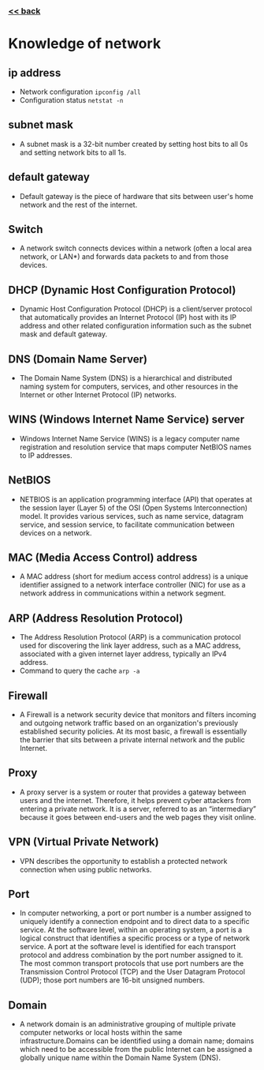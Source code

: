 ###  [<< back](./index.md)
# Knowledge of network
## ip address
- Network configuration ```ipconfig /all```
- Configuration status ```netstat -n```
## subnet mask
- A subnet mask is a 32-bit number created by setting host bits to all 0s and setting network bits to all 1s.
## default gateway
- Default gateway is the piece of hardware that sits between user's home network and the rest of the internet.
## Switch
- A network switch connects devices within a network (often a local area network, or LAN*) and forwards data packets to and from those devices.
## DHCP (Dynamic Host Configuration Protocol)
- Dynamic Host Configuration Protocol (DHCP) is a client/server protocol that automatically provides an Internet Protocol (IP) host with its IP address and other related configuration information such as the subnet mask and default gateway.
## DNS (Domain Name Server)
- The Domain Name System (DNS) is a hierarchical and distributed naming system for computers, services, and other resources in the Internet or other Internet Protocol (IP) networks.
## WINS (Windows Internet Name Service) server
- Windows Internet Name Service (WINS) is a legacy computer name registration and resolution service that maps computer NetBIOS names to IP addresses.
## NetBIOS
- NETBIOS is an application programming interface (API) that operates at the session layer (Layer 5) of the OSI (Open Systems Interconnection) model. It provides various services, such as name service, datagram service, and session service, to facilitate communication between devices on a network.
## MAC (Media Access Control) address
- A MAC address (short for medium access control address) is a unique identifier assigned to a network interface controller (NIC) for use as a network address in communications within a network segment.
## ARP (Address Resolution Protocol)
- The Address Resolution Protocol (ARP) is a communication protocol used for discovering the link layer address, such as a MAC address, associated with a given internet layer address, typically an IPv4 address. 
- Command to query the cache ```arp -a```
## Firewall
- A Firewall is a network security device that monitors and filters incoming and outgoing network traffic based on an organization's previously established security policies. At its most basic, a firewall is essentially the barrier that sits between a private internal network and the public Internet.
## Proxy
- A proxy server is a system or router that provides a gateway between users and the internet. Therefore, it helps prevent cyber attackers from entering a private network. It is a server, referred to as an “intermediary” because it goes between end-users and the web pages they visit online.
## VPN (Virtual Private Network)
- VPN describes the opportunity to establish a protected network connection when using public networks.
## Port
- In computer networking, a port or port number is a number assigned to uniquely identify a connection endpoint and to direct data to a specific service. At the software level, within an operating system, a port is a logical construct that identifies a specific process or a type of network service. A port at the software level is identified for each transport protocol and address combination by the port number assigned to it. The most common transport protocols that use port numbers are the Transmission Control Protocol (TCP) and the User Datagram Protocol (UDP); those port numbers are 16-bit unsigned numbers.
## Domain
- A network domain is an administrative grouping of multiple private computer networks or local hosts within the same infrastructure.Domains can be identified using a domain name; domains which need to be accessible from the public Internet can be assigned a globally unique name within the Domain Name System (DNS).



